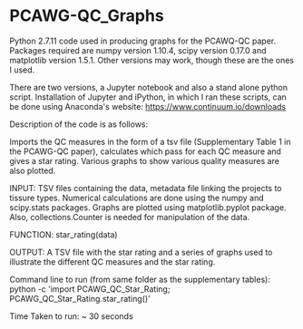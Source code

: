 # PCAWG-QC_Graphs
Python 2.7.11 code used in producing graphs for the PCAWQ-QC paper. Packages required are numpy version 1.10.4, scipy version 0.17.0 and matplotlib version 1.5.1. Other versions may work, though these are the ones I used.

There are two versions, a Jupyter notebook and also a stand alone python script. Installation of Jupyter and iPython, in which I ran these scripts, can be done using Anaconda's website: https://www.continuum.io/downloads

Description of the code is as follows:

Imports the QC measures in the form of a tsv file (Supplementary Table 1 in the PCAWG-QC paper), calculates which pass for each QC measure and gives a star rating. Various graphs to show various quality measures are also plotted.
		
INPUT: TSV files containing the data, metadata file linking the projects to tissure types. Numerical calculations are done using the numpy and scipy.stats packages. Graphs are plotted using matplotlib.pyplot package. Also, collections.Counter is needed for manipulation of the data.

FUNCTION: star_rating(data)

OUTPUT: A TSV file with the star rating and a series of graphs used to illustrate the different QC measures and the star rating.

Command line to run (from same folder as the supplementary tables):
python -c 'import PCAWG_QC_Star_Rating; PCAWG_QC_Star_Rating.star_rating()'

Time Taken to run: ~ 30 seconds
